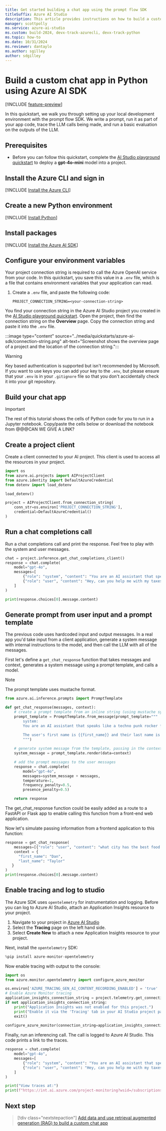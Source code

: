 ```yaml
---
title: Get started building a chat app using the prompt flow SDK
titleSuffix: Azure AI Studio
description: This article provides instructions on how to build a custom chat app in Python using the prompt flow SDK.
manager: scottpolly
ms.service: azure-ai-studio
ms.custom: build-2024, devx-track-azurecli, devx-track-python
ms.topic: how-to
ms.date: 10/31/2024
ms.reviewer: dantaylo
ms.author: sgilley
author: sdgilley
---
```


# Build a custom chat app in Python using Azure AI SDK

[!INCLUDE [feature-preview](../includes/feature-preview.md)]

In this quickstart, we walk you through setting up your local development environment with the prompt flow SDK. We write a prompt, run it as part of your app code, trace the LLM calls being made, and run a basic evaluation on the outputs of the LLM.

## Prerequisites

* Before you can follow this quickstart, complete the [AI Studio playground quickstart](../quickstarts/get-started-playground.md) to deploy a **gpt-4o-mini** model into a project.

## Install the Azure CLI and sign in 

[!INCLUDE [Install the Azure CLI](../includes/install-cli.md)]

## Create a new Python environment

[!INCLUDE [Install Python](../includes/install-python.md)]

## Install packages

[!INCLUDE [Install the Azure AI SDK](../includes/install-ai-sdk.md)]

## Configure your environment variables

Your project connection string is required to call the Azure OpenAI service from your code. In this quickstart, you save this value in a `.env` file, which is a file that contains environment variables that your application can read. 

1. Create a `.env` file, and paste the following code:

    ```text
    PROJECT_CONNECTION_STRING=<your-connection-string>
    ```

You find your connection string in the Azure AI Studio project you created in the [AI Studio playground quickstart](../quickstarts/get-started-playground.md).  Open the project, then find the connection string on the **Overview** page.  Copy the connection string and paste it into the `.env` file.

:::image type="content" source="../media/quickstarts/azure-ai-sdk/connection-string.png" alt-text="Screenshot shows the overview page of a project and the location of the connection string.":::

> [!WARNING]
> Key based authentication is supported but isn't recommended by Microsoft. If you want to use keys you can add your key to the `.env`, but please ensure that your `.env` is in your `.gitignore` file so that you don't accidentally check it into your git repository.

## Build your chat app

> [!IMPORTANT]
> The rest of this tutorial shows the cells of Python code for you to run in a Jupyter notebook. Copy/paste the cells below or download the notebook from @@@CAN WE GIVE A LINK?

## Create a project client

Create a client connected to your AI project.  This client is used to access all the resources in your project.

```python
import os
from azure.ai.projects import AIProjectClient
from azure.identity import DefaultAzureCredential
from dotenv import load_dotenv

load_dotenv()

project = AIProjectClient.from_connection_string(
    conn_str=os.environ['PROJECT_CONNECTION_STRING'],
    credential=DefaultAzureCredential()
)
```

## Run a chat completions call

 Run a chat completions call and print the response. Feel free to play with the system and user messages.

```Python
chat = project.inference.get_chat_completions_client()
response = chat.complete(
    model="gpt-4o",
    messages=[
        {"role": "system", "content": "You are an AI assistant that speaks like a techno punk rocker from 2350. Be cool but not too cool. Ya dig?"},
        {"role": "user", "content": "Hey, can you help me with my taxes? I'm a freelancer."},
    ]
)

print(response.choices[0].message.content)
```

## Generate prompt from user input and a prompt template

The previous code uses hardcoded input and output messages. In a real app you'd take input from a client application, generate a system message with internal instructions to the model, and then call the LLM with all of the messages.

First let's define a `get_chat_response` function that takes messages and context, generates a system message using a prompt template, and calls a model.

> [!NOTE]
> The prompt template uses mustache format.

```python
from azure.ai.inference.prompts import PromptTemplate

def get_chat_response(messages, context):
    # create a prompt template from an inline string (using mustache syntax)
    prompt_template = PromptTemplate.from_message(prompt_template="""
        system:
        You are an AI assistant that speaks like a techno punk rocker from 2350. Be cool but not too cool. Ya dig? Refer to the user by their first name, try to work their last name into a pun.

        The user's first name is {{first_name}} and their last name is {{last_name}}.
        """)
    
    # generate system message from the template, passing in the context as variables
    system_message = prompt_template.render(data=context)

    # add the prompt messages to the user messages
    response = chat.complete(
        model="gpt-4o", 
        messages=system_message + messages,
        temperature=1,
        frequency_penalty=0.5,
        presence_penalty=0.5)

    return response
```

The get_chat_response function could be easily added as a route to a FastAPI or Flask app to enable calling this function from a front-end web application.

Now let's simulate passing information from a frontend application to this function:

```python
response = get_chat_response(
    messages=[{"role": "user", "content": "what city has the best food in the world?"}],
    context = {
      "first_name": "Dan",
      "last_name": "Taylor"
   }
)
print(response.choices[0].message.content)
```

## Enable tracing and log to studio

The Azure SDK uses `opentelemetry` for instrumentation and logging. Before you can log to Azure AI Studio, attach an Application Insights resource to your project.

1. Navigate to your project in [Azure AI Studio](https://ai.azure.com/)
1. Select the **Tracing** page on the left hand side.
1. Select **Create New** to attach a new Application Insights resource to your project.

Next, install the `opentelemetry` SDK:

```python
%pip install azure-monitor-opentelemetry
```

Now enable tracing with output to the console:

```python
import os
from azure.monitor.opentelemetry import configure_azure_monitor

os.environ['AZURE_TRACING_GEN_AI_CONTENT_RECORDING_ENABLED'] = 'true'
# Enable Azure Monitor tracing
application_insights_connection_string = project.telemetry.get_connection_string()
if not application_insights_connection_string:
    print("Application Insights was not enabled for this project.")
    print("Enable it via the 'Tracing' tab in your AI Studio project page.")
    exit()
    
configure_azure_monitor(connection_string=application_insights_connection_string)
```

Finally, run an inferencing call. The call is logged to Azure AI Studio.  This code prints a link to the traces.

```python
response = chat.complete(
    model="gpt-4o",
    messages=[
        {"role": "system", "content": "You are an AI assistant that speaks like a techno punk rocker from 2350. Be cool but not too cool. Ya dig?"},
        {"role": "user", "content": "Hey, can you help me with my taxes? I'm a freelancer."},
    ]
)

print("View traces at:")
print(f"https://int.ai.azure.com/project-monitoring?wsid=/subscriptions/{project.scope['subscription_id']}/resourceGroups/{project.scope['resource_group_name']}/providers/Microsoft.MachineLearningServices/workspaces/{project.scope['project_name']}")
```

## Next step

> [!div class="nextstepaction"]
> [Add data and use retrieval augmented generation (RAG) to build a custom chat app](../tutorials/copilot-sdk-create-resources.md)
